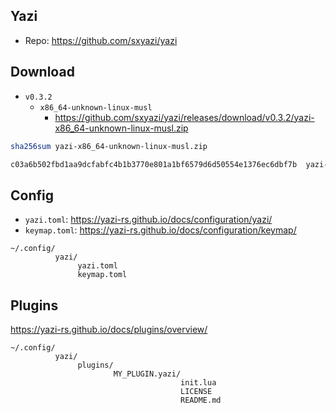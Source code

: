 ## Yazi

- Repo: https://github.com/sxyazi/yazi

## Download

- `v0.3.2`
    - `x86_64-unknown-linux-musl`
        - https://github.com/sxyazi/yazi/releases/download/v0.3.2/yazi-x86_64-unknown-linux-musl.zip

```sh
sha256sum yazi-x86_64-unknown-linux-musl.zip 

c03a6b502fbd1aa9dcfabfc4b1b3770e801a1bf6579d6d50554e1376ec6dbf7b  yazi-x86_64-unknown-linux-musl.zip
```

## Config

- `yazi.toml`: https://yazi-rs.github.io/docs/configuration/yazi/
- `keymap.toml`: https://yazi-rs.github.io/docs/configuration/keymap/

```tree
~/.config/
          yazi/
               yazi.toml
               keymap.toml
```

## Plugins

https://yazi-rs.github.io/docs/plugins/overview/

```tree
~/.config/
          yazi/
               plugins/
                       MY_PLUGIN.yazi/
                                      init.lua
                                      LICENSE
                                      README.md
```
